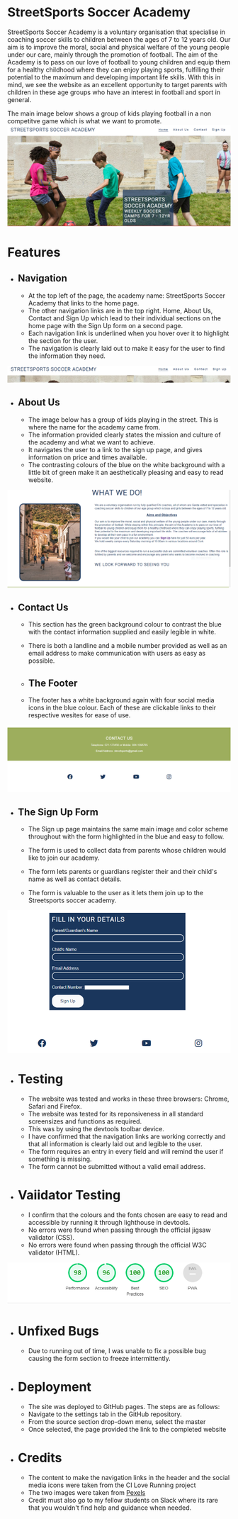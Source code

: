 # StreetSports Soccer Academy

StreetSports Soccer Academy is a voluntary organisation that specialise in coaching soccer skills to children between the ages of 7 to 12 years old.
Our aim is to improve the moral, social and physical welfare of the young people under our care, mainly through the promotion of football. The aim of the Academy is to pass on our love of football to young children and equip them for a healthy childhood where they can enjoy playing sports, fulfilling their potential to the maximum and developing important life skills. With this in mind, we see the website as an excellent opportunity to target parents with children in these age groups who have an interest in football and sport in general.

The main image below shows a group of kids playing football in a non competitve game which is what we want to promote.
![Kids playing football](/assets/images/image1.PNG)


# Features

* ## Navigation

    * At the top left of the page, the academy name: StreetSports Soccer Academy that links to the home page.
    * The other navigation links are in the top right. Home, About Us, Contact and Sign Up which lead to  their individual sections on the home page with the Sign Up form on a second page.
    * Each navigation link is underlined when you hover over it to highlight the section for the user.
    * The navigation is clearly laid out to make it easy for the user to find the information they need.

![Navigation links](/assets/images/nav_image.PNG)


* ## About Us

    * The image below  has a group of kids playing in the street. This is where the name for the academy came from.
    * The information provided clearly states the mission and culture of the academy and what we want to achieve.
    * It navigates the user to a link to the sign up page, and gives information on price and times available.
    * The contrasting colours of the blue on the white background with a little bit of green make it an aesthetically pleasing and easy to read website.

![Football on the street](/assets/images/about_us.PNG)



* ## Contact Us

    * This section has the green background colour to contrast the blue with the contact information supplied and easily legible in white.
    * There is both a landline and a mobile number provided as well as an email address to make communication with users as easy as possible.

    * ## The Footer

    * The footer has a white background again with four social media icons in the blue colour. Each of these are clickable links to their respective wesites for ease of use.

![Contact Section](/assets/images/contact_us.PNG)





* ## The Sign Up Form

    * The Sign up page maintains the same main image and color scheme throughout with the form highlighted in the blue and easy to follow.
    * The form is used to collect data from parents whose children would like to join our academy.

    * The form lets parents or guardians register their and their child's name as well as contact details.
    * The form is valuable to the user as it lets them join up to the Streetsports soccer academy.

![SignUp Form](/assets/images/form.PNG)


* # Testing

    * The website was tested and works in these three browsers: Chrome, Safari and Firefox.
    * The website was tested for its reponsiveness in all standard screensizes and functions as required.
    * This was by using the devtools toolbar device.
    * I have confirmed that the navigation links are working correctly and that all information is clearly laid out and legible to the user.
    * The form requires an entry in every field and will remind the user if something is missing.
    * The form cannot be submitted without a valid email address.

* # Vaiidator Testing

    * I confirm that the colours and the fonts chosen are easy to read and accessible by running it through lighthouse in devtools.
    * No errors were found when passing through the official jigsaw validator (CSS).
    * No errors were found when passing through the official W3C validator (HTML).

![Lighthouse Report](/assets/images/lighthouse_report.PNG)

* # Unfixed Bugs

    * Due to running out of time, I was unable to fix a possible bug causing the form section to freeze intermittently.

* # Deployment

    * The site was deployed to GitHub pages. The steps are as follows:
    * Navigate to the settings tab in the GitHub repository.
    * From the source section drop-down menu, select the master 
    * Once selected, the page provided the link to the completed website

* # Credits

    * The content to make the navigation links in the header and the social media icons were taken from the CI Love Running project
    * The two images were taken from [Pexels](https://https://www.pexels.com/)
    * Credit must also go to my fellow students on Slack where its rare that you wouldn't find help and guidance when needed.



























